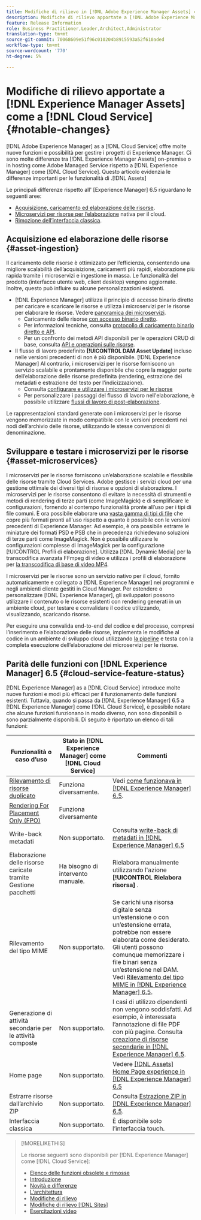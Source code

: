 ```yaml
---
title: Modifiche di rilievo in [!DNL Adobe Experience Manager Assets] come a [!DNL Cloud Service]
description: Modifiche di rilievo apportate a [!DNL Adobe Experience Manager Assets] in [!DNL Experience Manager] as a [!DNL Cloud Service] rispetto a [!DNL Adobe Experience Manager 6.5.
feature: Release Information
role: Business Practitioner,Leader,Architect,Administrator
translation-type: tm+mt
source-git-commit: 70068609e51f96c010204b8915593a52f610aded
workflow-type: tm+mt
source-wordcount: '770'
ht-degree: 5%

---
```



# Modifiche di rilievo apportate a [!DNL Experience Manager Assets] come a [!DNL Cloud Service] {#notable-changes}

[!DNL Adobe Experience Manager] as a  [!DNL Cloud Service] offre molte nuove funzioni e possibilità per gestire i progetti di Experience Manager. Ci sono molte differenze tra [!DNL Experience Manager Assets] on-premise o in hosting come Adobe Managed Service rispetto a [!DNL Experience Manager] come [!DNL Cloud Service]. Questo articolo evidenzia le differenze importanti per le funzionalità di .[!DNL Assets]

Le principali differenze rispetto all&#39; [Experience Manager] 6.5 riguardano le seguenti aree:

* [Acquisizione, caricamento ed elaborazione delle risorse](#asset-ingestion).
* [Microservizi per risorse per l’elaborazione](#asset-microservices) nativa per il cloud.
* [Rimozione dell’interfaccia classica](#classic-ui).

## Acquisizione ed elaborazione delle risorse {#asset-ingestion}

Il caricamento delle risorse è ottimizzato per l’efficienza, consentendo una migliore scalabilità dell’acquisizione, caricamenti più rapidi, elaborazione più rapida tramite i microservizi e ingestione in massa. Le funzionalità del prodotto (interfacce utente web, client desktop) vengono aggiornate. Inoltre, questo può influire su alcune personalizzazioni esistenti.

* [!DNL Experience Manager] utilizza il principio di accesso binario diretto per caricare e scaricare le risorse e utilizza i microservizi per le risorse per elaborare le risorse. Vedere [panoramica dei microservizi](/help/assets/asset-microservices-overview.md).
   * Caricamento delle risorse [con accesso binario diretto](/help/assets/asset-microservices-overview.md#asset-upload-with-direct-binary-access).
   * Per informazioni tecniche, consulta [protocollo di caricamento binario diretto e API](/help/assets/developer-reference-material-apis.md#upload-binary).
   * Per un confronto dei metodi API disponibili per le operazioni CRUD di base, consulta [API e operazioni sulle risorse](/help/assets/developer-reference-material-apis.md#use-cases-and-apis).
* Il flusso di lavoro predefinito **[!UICONTROL DAM Asset Update]** incluso nelle versioni precedenti di non è più disponibile. [!DNL Experience Manager] Al contrario, i microservizi per le risorse forniscono un servizio scalabile e prontamente disponibile che copre la maggior parte dell’elaborazione delle risorse predefinita (rendering, estrazione dei metadati e estrazione del testo per l’indicizzazione).
   * Consulta [configurare e utilizzare i microservizi per le risorse](/help/assets/asset-microservices-configure-and-use.md)
   * Per personalizzare i passaggi del flusso di lavoro nell&#39;elaborazione, è possibile utilizzare [flussi di lavoro di post-elaborazione](/help/assets/asset-microservices-configure-and-use.md#post-processing-workflows).

Le rappresentazioni standard generate con i microservizi per le risorse vengono memorizzate in modo compatibile con le versioni precedenti nei nodi dell’archivio delle risorse, utilizzando le stesse convenzioni di denominazione.

## Sviluppare e testare i microservizi per le risorse {#asset-microservices}

I microservizi per le risorse forniscono un’elaborazione scalabile e flessibile delle risorse tramite Cloud Services. Adobe gestisce i servizi cloud per una gestione ottimale dei diversi tipi di risorse e opzioni di elaborazione. I microservizi per le risorse consentono di evitare la necessità di strumenti e metodi di rendering di terze parti (come ImageMagick) e di semplificare le configurazioni, fornendo al contempo funzionalità pronte all’uso per i tipi di file comuni. È ora possibile elaborare una [vasta gamma di tipi di file](/help/assets/file-format-support.md) che copre più formati pronti all&#39;uso rispetto a quanto è possibile con le versioni precedenti di Experience Manager. Ad esempio, è ora possibile estrarre le miniature dei formati PSD e PSB che in precedenza richiedevano soluzioni di terze parti come ImageMagick. Non è possibile utilizzare le configurazioni complesse di ImageMagick per la configurazione [!UICONTROL Profili di elaborazione]. Utilizza [!DNL Dynamic Media] per la transcodifica avanzata FFmpeg di video e utilizza i profili di elaborazione per [la transcodifica di base di video MP4](/help/assets/manage-video-assets.md#transcode-video).

I microservizi per le risorse sono un servizio nativo per il cloud, fornito automaticamente e collegato a [!DNL Experience Manager] nei programmi e negli ambienti cliente gestiti in Cloud Manager. Per estendere o personalizzare [!DNL Experience Manager], gli sviluppatori possono utilizzare il contenuto o le risorse esistenti con rendering generati in un ambiente cloud, per testare e convalidare il codice utilizzando, visualizzando, scaricando risorse.

Per eseguire una convalida end-to-end del codice e del processo, compresi l’inserimento e l’elaborazione delle risorse, implementa le modifiche al codice in un ambiente di sviluppo cloud utilizzando [la pipeline](/help/implementing/cloud-manager/configure-pipeline.md) e testa con la completa esecuzione dell’elaborazione dei microservizi per le risorse.


## Parità delle funzioni con [!DNL Experience Manager] 6.5 {#cloud-service-feature-status}

[!DNL Experience Manager] as a  [!DNL Cloud Service] introduce molte nuove funzioni e modi più efficaci per il funzionamento delle funzioni esistenti. Tuttavia, quando si passa da [!DNL Experience Manager] 6.5 a [!DNL Experience Manager] come [!DNL Cloud Service], è possibile notare che alcune funzioni funzionano in modo diverso, non sono disponibili o sono parzialmente disponibili. Di seguito è riportato un elenco di tali funzioni:

| Funzionalità o caso d’uso | Stato in [!DNL Experience Manager] come [!DNL Cloud Service] | Commenti |
|-----|-----|-----|
| [Rilevamento di risorse duplicato](/help/assets/manage-digital-assets.md#detect-duplicate-assets) | Funziona diversamente. | Vedi [come funzionava in [!DNL Experience Manager] 6.5](https://experienceleague.adobe.com/docs/experience-manager-65/assets/managing/duplicate-detection.html). |
| [Rendering For Placement Only (FPO)](https://helpx.adobe.com/enterprise/admin-guide.html/enterprise/using/configure-aem-assets-for-asset-link.ug.html#configfporendition) | Funziona diversamente |  |
| Write-back metadati | Non supportato. | Consulta [write-back di metadati in [!DNL Experience Manager] 6.5](https://experienceleague.adobe.com/docs/experience-manager-65/assets/administer/xmp-writeback.html) |
| Elaborazione delle risorse caricate tramite Gestione pacchetti | Ha bisogno di intervento manuale. | Rielabora manualmente utilizzando l&#39;azione **[!UICONTROL Rielabora risorsa]** . |
| Rilevamento del tipo MIME | Non supportato. | Se carichi una risorsa digitale senza un’estensione o con un’estensione errata, potrebbe non essere elaborata come desiderato. Gli utenti possono comunque memorizzare i file binari senza un’estensione nel DAM. Vedi [Rilevamento del tipo MIME in [!DNL Experience Manager] 6.5](https://experienceleague.adobe.com/docs/experience-manager-65/assets/administer/detect-asset-mime-type-with-tika.html). |
| Generazione di attività secondarie per le attività composte | Non supportato. | I casi di utilizzo dipendenti non vengono soddisfatti. Ad esempio, è interessata l’annotazione di file PDF con più pagine. Consulta [creazione di risorse secondarie in [!DNL Experience Manager] 6.5](https://experienceleague.adobe.com/docs/experience-manager-65/assets/managing/managing-linked-subassets.html#generate-subassets). |
| Home page | Non supportato. | Vedere [[!DNL Assets] Home Page experience in [!DNL Experience Manager] 6.5](https://experienceleague.adobe.com/docs/experience-manager-65/assets/using/assets-home-page.html) |
| Estrarre risorse dall’archivio ZIP | Non supportato. | Consulta [Estrazione ZIP in [!DNL Experience Manager] 6.5](https://experienceleague.adobe.com/docs/experience-manager-65/assets/managing/manage-assets.html#extractzip). |
| Interfaccia classica | Non supportato. | È disponibile solo l’interfaccia touch. |

>[!MORELIKETHIS]
>
>Le risorse seguenti sono disponibili per [!DNL Experience Manager] come [!DNL Cloud Service]:
>
>* [Elenco delle funzioni obsolete e rimosse](/help/release-notes/deprecated-removed-features.md)
>* [Introduzione](/help/overview/introduction.md)
>* [Novità e differenze](/help/overview/what-is-new-and-different.md)
>* [L&#39;architettura](/help/core-concepts/architecture.md)
>* [Modifiche di rilievo](/help/release-notes/aem-cloud-changes.md)
>* [Modifiche di rilievo [!DNL Sites]](/help/sites-cloud/sites-cloud-changes.md)
>* [Esercitazioni video](https://experienceleague.adobe.com/docs/experience-manager-learn/cloud-service/overview.html?lang=it)

